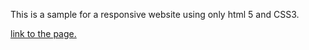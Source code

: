 This is a sample for a responsive website using only html 5 and CSS3.

<a href="https://donovankg.github.io/responsive-web/">link to the page.</a>
